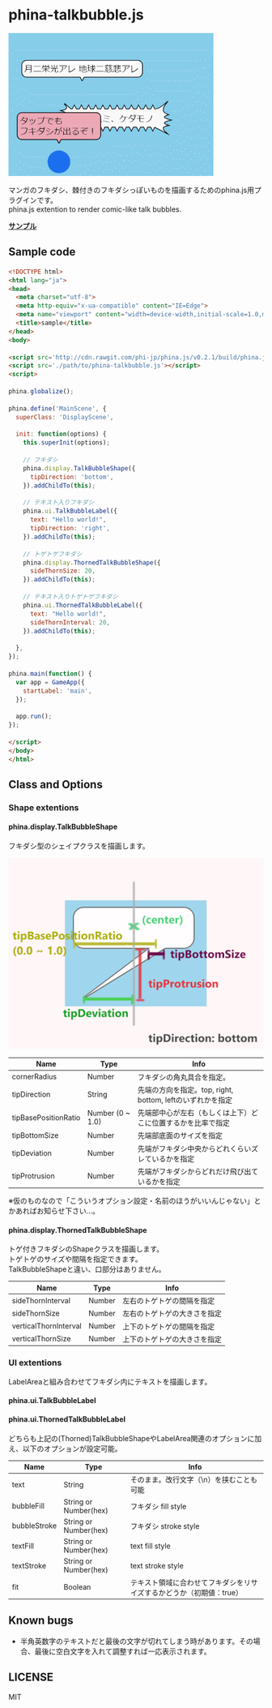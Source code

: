 # phina-talkbubble.js

[![screenshot](./screenshot.gif)](https://pentamania.github.io/phina-fukidashi/sample/crowd.html)

マンガのフキダシ、棘付きのフキダシっぽいものを描画するためのphina.js用プラグインです。  
phina.js extention to render comic-like talk bubbles.  

**[サンプル](https://pentamania.github.io/phina-talkbubble/sample/crowd.html)**

## Sample code

```html
<!DOCTYPE html>
<html lang="ja">
<head>
  <meta charset="utf-8">
  <meta http-equiv="x-ua-compatible" content="IE=Edge">
  <meta name="viewport" content="width=device-width,initial-scale=1.0,minimum-scale=1.0,maximum-scale=1.0,user-scalable=no">
  <title>sample</title>
</head>
<body>

<script src='http://cdn.rawgit.com/phi-jp/phina.js/v0.2.1/build/phina.js'></script>
<script src='./path/to/phina-talkbubble.js'></script>
<script>

phina.globalize();

phina.define('MainScene', {
  superClass: 'DisplayScene',

  init: function(options) {
    this.superInit(options);

    // フキダシ
    phina.display.TalkBubbleShape({
      tipDirection: 'bottom',
    }).addChildTo(this);

    // テキスト入りフキダシ
    phina.ui.TalkBubbleLabel({
      text: "Hello world!",
      tipDirection: 'right',
    }).addChildTo(this);

    // トゲトゲフキダシ
    phina.display.ThornedTalkBubbleShape({
      sideThornSize: 20,
    }).addChildTo(this);

    // テキスト入りトゲトゲフキダシ
    phina.ui.ThornedTalkBubbleLabel({
      text: "Hello world!",
      sideThornInterval: 20,
    }).addChildTo(this);

  },
});

phina.main(function() {
  var app = GameApp({
    startLabel: 'main',
  });

  app.run();
});

</script>
</body>
</html>
```

## Class and Options

### Shape extentions

#### phina.display.TalkBubbleShape
フキダシ型のシェイプクラスを描画します。

![よく分かる？図](./uitb-detail.png)

Name | Type | Info
--- | --- | ---
cornerRadius | Number | フキダシの角丸具合を指定。
tipDirection | String | 先端の方向を指定。top, right, bottom, leftのいずれかを指定
tipBasePositionRatio | Number (0 ~ 1.0) | 先端部中心が左右（もしくは上下）どこに位置するかを比率で指定
tipBottomSize| Number | 先端部底面のサイズを指定
tipDeviation | Number | 先端がフキダシ中央からどれくらいズレているかを指定
tipProtrusion | Number | 先端がフキダシからどれだけ飛び出ているかを指定

※仮のものなので「こういうオプション設定・名前のほうがいいんじゃない」とかあればお知らせ下さい…。

#### phina.display.ThornedTalkBubbleShape
トゲ付きフキダシのShapeクラスを描画します。  
トゲトゲのサイズや間隔を指定できます。  
TalkBubbleShapeと違い、口部分はありません。

Name | Type | Info
--- | --- | ---
sideThornInterval | Number | 左右のトゲトゲの間隔を指定
sideThornSize | Number | 左右のトゲトゲの大きさを指定
verticalThornInterval | Number | 上下のトゲトゲの間隔を指定
verticalThornSize | Number | 上下のトゲトゲの大きさを指定

### UI extentions
LabelAreaと組み合わせてフキダシ内にテキストを描画します。

#### phina.ui.TalkBubbleLabel

#### phina.ui.ThornedTalkBubbleLabel
どちらも上記の(Thorned)TalkBubbleShapeやLabelArea関連のオプションに加え、以下のオプションが設定可能。

Name | Type | Info
--- | --- | ---
text | String | そのまま。改行文字（\n）を挟むことも可能
bubbleFill  | String or Number(hex) | フキダシ fill style
bubbleStroke | String or Number(hex) | フキダシ stroke style
textFill | String or Number(hex) | text fill style
textStroke | String or Number(hex) | text stroke style
fit | Boolean | テキスト領域に合わせてフキダシをリサイズするかどうか（初期値：true）

## Known bugs
- 半角英数字のテキストだと最後の文字が切れてしまう時があります。その場合、最後に空白文字を入れて調整すれば一応表示されます。

## LICENSE
MIT
